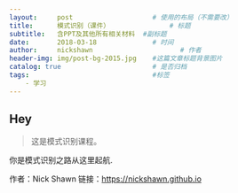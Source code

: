 ```yaml
---
layout:     post                    # 使用的布局（不需要改）
title:      模式识别（课件）               # 标题 
subtitle:   含PPT及其他所有相关材料  #副标题
date:       2018-03-18              # 时间
author:     nickshawn                      # 作者
header-img: img/post-bg-2015.jpg    #这篇文章标题背景图片
catalog: true                       # 是否归档
tags:                               #标签
    - 学习
---
```


## Hey
>这是模式识别课程。

你是模式识别之路从这里起航.

作者：Nick Shawn
链接：https://nickshawn.github.io
